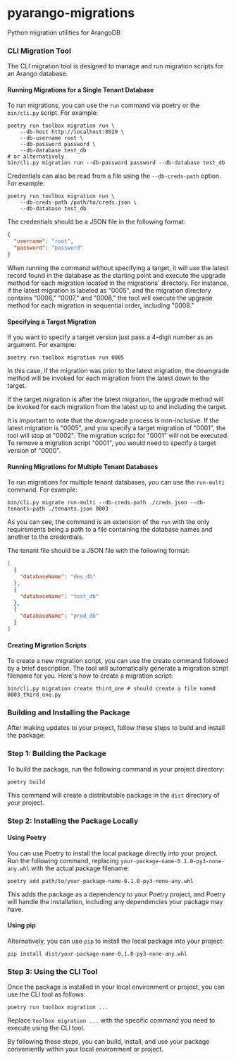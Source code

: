 # pyarango-migrations
Python migration utilities for ArangoDB

### CLI Migration Tool

The CLI migration tool is designed to manage and run migration scripts for an Arango database.

#### Running Migrations for a Single Tenant Database

To run migrations, you can use the `run` command via poetry or the `bin/cli.py` script. For example:

```shell
poetry run toolbox migration run \
    --db-host http://localhost:8529 \
    --db-username root \
    --db-password password \
    --db-database test_db
# or alternatively
bin/cli.py migration run --db-password password --db-database test_db
```

Credentials can also be read from a file using the `--db-creds-path` option. For example:

```shell
poetry run toolbox migration run \
    --db-creds-path /path/to/creds.json \
    --db-database test_db
````

The credentials should be a JSON file in the following format:

```json
{
  "username": "root",
  "password": "password"
}
```

When running the command without specifying a target, it will use the latest record found in the database as the starting point and execute the upgrade method for each migration located in the migrations' directory. For instance, if the latest migration is labeled as "0005", and the migration directory contains "0006," "0007," and "0008," the tool will execute the upgrade method for each migration in sequential order, including "0008."

#### Specifying a Target Migration

If you want to specify a target version just pass a 4-digit number as an argument. For example:

```shell
poetry run toolbox migration run 0005
```

In this case, if the migration was prior to the latest migration, the downgrade method will be invoked for each migration from the latest down to the target.

If the target migration is after the latest migration, the upgrade method will be invoked for each migration from the latest up to and including the target.

It is important to note that the downgrade process is non-inclusive. If the latest migration is "0005", and you specify a target migration of "0001", the tool will stop at "0002". The migration script for "0001" will not be executed. To remove a migration script "0001", you would need to specify a target version of "0000".

#### Running Migrations for Multiple Tenant Databases

To run migrations for multiple tenant databases, you can use the `run-multi` command. For example:

```shell
bin/cli.py migrate run-multi --db-creds-path ./creds.json --db-tenants-path ./tenants.json 0003
```

As you can see, the command is an extension of the `run` with the only requirements being a path to a file containing the database names and another to the credentials.

The tenant file should be a JSON file with the following format:

```json
[
  {
    "databaseName": "dev_db"
  },
  {
    "databaseName": "test_db"
  },
  {
    "databaseName": "prod_db"
  }
]
```

#### Creating Migration Scripts

To create a new migration script, you can use the create command followed by a brief description. The tool will automatically generate a migration script filename for you. Here's how to create a migration script:

```shell
bin/cli.py migration create third_one # should create a file named 0003_third_one.py
```

### Building and Installing the Package

After making updates to your project, follow these steps to build and install the package:

### Step 1: Building the Package

To build the package, run the following command in your project directory:

```shell
poetry build
```

This command will create a distributable package in the `dist` directory of your project.

### Step 2: Installing the Package Locally

#### Using Poetry

You can use Poetry to install the local package directly into your project. Run the following command, replacing `your-package-name-0.1.0-py3-none-any.whl` with the actual package filename:

```shell
poetry add path/to/your-package-name-0.1.0-py3-none-any.whl
```

This adds the package as a dependency to your Poetry project, and Poetry will handle the installation, including any dependencies your package may have.

#### Using pip

Alternatively, you can use `pip` to install the local package into your project:

```shell
pip install dist/your-package-name-0.1.0-py3-none-any.whl
```

### Step 3: Using the CLI Tool

Once the package is installed in your local environment or project, you can use the CLI tool as follows:

```shell
poetry run toolbox migration ...
```

Replace `toolbox migration ...` with the specific command you need to execute using the CLI tool.

By following these steps, you can build, install, and use your package conveniently within your local environment or project.
